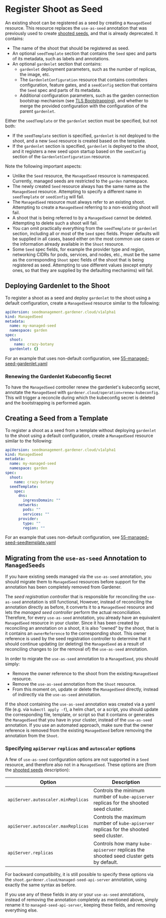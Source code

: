 # Register Shoot as Seed

An existing shoot can be registered as a seed by creating a `ManagedSeed` resource. This resource replaces the `use-as-seed` annotation that was previously used to create [shooted seeds](shooted_seed.md), and that is already deprecated. It contains:

* The name of the shoot that should be registered as seed.
* An optional `seedTemplate` section that contains the `Seed` spec and parts of its metadata, such as labels and annotations.
* An optional `gardenlet` section that contains:
    * `gardenlet` deployment parameters, such as the number of replicas, the image, etc.
    * The `GardenletConfiguration` resource that contains controllers configuration, feature gates, and a `seedConfig` section that contains the `Seed` spec and parts of its metadata.
    * Additional configuration parameters, such as the garden connection bootstrap mechanism (see [TLS Bootstrapping](../concepts/gardenlet.md#tls-bootstrapping)), and whether to merge the provided configuration with the configuration of the parent `gardenlet`.

Either the `seedTemplate` or the `gardenlet` section must be specified, but not both:

* If the `seedTemplate` section is specified, `gardenlet` is not deployed to the shoot, and a new `Seed` resource is created based on the template.
* If the `gardenlet` section is specified, `gardenlet` is deployed to the shoot, and it registers a new seed upon startup based on the `seedConfig` section of the `GardenletConfiguration` resource.

Note the following important aspects:

* Unlike the `Seed` resource, the `ManagedSeed` resource is namespaced. Currently, managed seeds are restricted to the `garden` namespace.
* The newly created `Seed` resource always has the same name as the `ManagedSeed` resource. Attempting to specify a different name in `seedTemplate` or `seedConfig` will fail.
* The `ManagedSeed` resource must always refer to an existing shoot. Attempting to create a `ManagedSeed` referring to a non-existing shoot will fail.
* A shoot that is being referred to by a `ManagedSeed` cannot be deleted. Attempting to delete such a shoot will fail.
* You can omit practically everything from the `seedTemplate` or `gardenlet` section, including all or most of the `Seed` spec fields. Proper defaults will be supplied in all cases, based either on the most common use cases or the information already available in the `Shoot` resource.
* Some `Seed` spec fields, for example the provider type and region, networking CIDRs for pods, services, and nodes, etc., must be the same as the corresponding `Shoot` spec fields of the shoot that is being registered as seed. Attempting to use different values (except empty ones, so that they are supplied by the defaulting mechanims) will fail.

## Deploying Gardenlet to the Shoot

To register a shoot as a seed and deploy `gardenlet` to the shoot using a default configuration, create a `ManagedSeed` resource similar to the following:

```yaml
apiVersion: seedmanagement.gardener.cloud/v1alpha1
kind: ManagedSeed
metadata:
  name: my-managed-seed
  namespace: garden
spec:
  shoot:
    name: crazy-botany
  gardenlet: {}
```

For an example that uses non-default configuration, see [55-managed-seed-gardenlet.yaml](../../example/55-managedseed-gardenlet.yaml)

### Renewing the Gardenlet Kubeconfig Secret

To have the `ManagedSeed` controller renew the gardenlet's kubeconfig secret, annotate the `ManagedSeed` with `gardener.cloud/operation=renew-kubeconfig`. This will trigger a reconcile during which the kubeconfig secret is deleted and the bootstrapping is performed again.

## Creating a Seed from a Template

To register a shoot as a seed from a template without deploying `gardenlet` to the shoot using a default configuration, create a `ManagedSeed` resource similar to the following:

```yaml
apiVersion: seedmanagement.gardener.cloud/v1alpha1
kind: ManagedSeed
metadata:
  name: my-managed-seed
  namespace: garden
spec:
  shoot:
    name: crazy-botany
  seedTemplate:
    spec:
      dns:
        ingressDomain: ""
      networks:
        pods: ""
        services: ""
      provider:
        type: ""
        region: ""
```

For an example that uses non-default configuration, see [55-managed-seed-seedtemplate.yaml](../../example/55-managedseed-seedtemplate.yaml)

## Migrating from the `use-as-seed` Annotation to `ManagedSeeds`

If you have existing seeds managed via the `use-as-seed` annotation, you should migrate them to `ManagedSeed` resources before support for the annotation has been completely removed from Gardener.

The *seed registration controller* that is responsible for reconciling the `use-as-seed` annotation is still functional, However, instead of reconciling the annotation directly as before, it converts it to a `ManagedSeed` resource and lets the *managed seed controller* perform the actual reconciliation. Therefore, for every `use-as-seed` annotation, you already have an equivalent `ManagedSeed` resource in your cluster. Since it has been created by reconciling an annotation on a shoot, it is also "owned" by the shoot, that is it contains an `ownerReference` to the corresponding shoot. This owner reference is used by the seed registration controller to determine that it should continue updating (or deleting) the `ManagedSeed` as a result of reconciling changes to (or the removal of) the `use-as-seed` annotation.

In order to migrate the `use-as-seed` annotation to a `ManagedSeed`, you should simply:

* Remove the owner reference to the shoot from the existing `ManagedSeed` resource.
* Remove the `use-as-seed` annotation from the `Shoot` resource.
* From this moment on, update or delete the `ManagedSeed` directly, instead of indirectly via the `use-as-seed` annotation.

If the shoot containing the `use-as-seed` annotation was created via a yaml file (e.g. via `kubectl apply -f`), a helm chart, or a script, you should update the corresponding file, template, or script so that it contains or generates the `ManagedSeed` that you have in your cluster, instead of the `use-as-seed` annotation. If you use an automated approach, make sure that the owner reference is removed from the existing `ManagedSeed` before removing the annotation from the `Shoot`.

### Specifying `apiServer` `replicas` and `autoscaler` options

A few of `use-as-seed` configuration options are not supported in a `Seed` resource, and therefore also not in a `ManagedSeed`. These options are (from the [shooted seeds](shooted_seed.md) description):

Option | Description
--- | ---
`apiServer.autoscaler.minReplicas` | Controls the minimum number of `kube-apiserver` replicas for the shooted seed cluster.
`apiServer.autoscaler.maxReplicas` | Controls the maximum number of `kube-apiserver` replicas for the shooted seed cluster.
`apiServer.replicas` | Controls how many `kube-apiserver` replicas the shooted seed cluster gets by default.

For backward compatibility, it is still possible to specify these options via the `shoot.gardener.cloud/managed-seed-api-server` annotation, using exactly the same syntax as before.

If you use any of these fields in any or your `use-as-seed` annotations, instead of removing the annotation completely as mentioned above, simply rename it to `managed-seed-api-server`, keeping these fields, and removing everything else.

